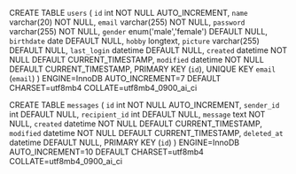 CREATE TABLE `users` (
  `id` int NOT NULL AUTO_INCREMENT,
  `name` varchar(20) NOT NULL,
  `email` varchar(255) NOT NULL,
  `password` varchar(255) NOT NULL,
  `gender` enum('male','female') DEFAULT NULL,
  `birthdate` date DEFAULT NULL,
  `hobby` longtext,
  `picture` varchar(255) DEFAULT NULL,
  `last_login` datetime DEFAULT NULL,
  `created` datetime NOT NULL DEFAULT CURRENT_TIMESTAMP,
  `modified` datetime NOT NULL DEFAULT CURRENT_TIMESTAMP,
  PRIMARY KEY (`id`),
  UNIQUE KEY `email` (`email`)
) ENGINE=InnoDB AUTO_INCREMENT=7 DEFAULT CHARSET=utf8mb4 COLLATE=utf8mb4_0900_ai_ci

CREATE TABLE `messages` (
  `id` int NOT NULL AUTO_INCREMENT,
  `sender_id` int DEFAULT NULL,
  `recipient_id` int DEFAULT NULL,
  `message` text NOT NULL,
  `created` datetime NOT NULL DEFAULT CURRENT_TIMESTAMP,
  `modified` datetime NOT NULL DEFAULT CURRENT_TIMESTAMP,
  `deleted_at` datetime DEFAULT NULL,
  PRIMARY KEY (`id`)
) ENGINE=InnoDB AUTO_INCREMENT=10 DEFAULT CHARSET=utf8mb4 COLLATE=utf8mb4_0900_ai_ci

